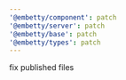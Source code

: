 ```yaml
---
'@embetty/component': patch
'@embetty/server': patch
'@embetty/base': patch
'@embetty/types': patch
---
```


fix published files
